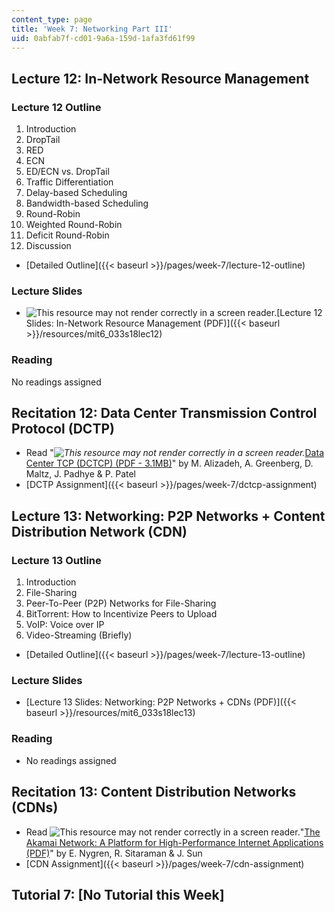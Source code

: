 ```yaml
---
content_type: page
title: 'Week 7: Networking Part III'
uid: 0abfab7f-cd01-9a6a-159d-1afa3fd61f99
---
```


Lecture 12: In-Network Resource Management
------------------------------------------

### Lecture 12 Outline

1.  Introduction
2.  DropTail
3.  RED
4.  ECN
5.  ED/ECN vs. DropTail
6.  Traffic Differentiation
7.  Delay-based Scheduling
8.  Bandwidth-based Scheduling
9.  Round-Robin
10.  Weighted Round-Robin
11.  Deficit Round-Robin
12.  Discussion

*   [Detailed Outline]({{< baseurl >}}/pages/week-7/lecture-12-outline)

### Lecture Slides

*   ![This resource may not render correctly in a screen reader.](/images/inacessible.gif)[Lecture 12 Slides: In-Network Resource Management (PDF)]({{< baseurl >}}/resources/mit6_033s18lec12)

### Reading

No readings assigned

Recitation 12: Data Center Transmission Control Protocol (DCTP)
---------------------------------------------------------------

*   Read "_![This resource may not render correctly in a screen reader.](/images/inacessible.gif)_[Data Center TCP (DCTCP) (PDF - 3.1MB)](https://people.csail.mit.edu/alizadeh/papers/dctcp-sigcomm10.pdf)" by M. Alizadeh, A. Greenberg, D. Maltz, J. Padhye & P. Patel
*   [DCTP Assignment]({{< baseurl >}}/pages/week-7/dctcp-assignment)

Lecture 13: Networking: P2P Networks + Content Distribution Network (CDN)
-------------------------------------------------------------------------

### Lecture 13 Outline

1.  Introduction
2.  File-Sharing
3.  Peer-To-Peer (P2P) Networks for File-Sharing
4.  BitTorrent: How to Incentivize Peers to Upload
5.  VoIP: Voice over IP
6.  Video-Streaming (Briefly)

*   [Detailed Outline]({{< baseurl >}}/pages/week-7/lecture-13-outline)

### Lecture Slides

*   [Lecture 13 Slides: Networking: P2P Networks + CDNs (PDF)]({{< baseurl >}}/resources/mit6_033s18lec13)

### Reading

*   No readings assigned

Recitation 13: Content Distribution Networks (CDNs)
---------------------------------------------------

*   Read ![This resource may not render correctly in a screen reader.](/images/inacessible.gif)"[The Akamai Network: A Platform for High-Performance Internet Applications (PDF)](https://www.akamai.com/us/en/multimedia/documents/technical-publication/the-akamai-network-a-platform-for-high-performance-internet-applications-technical-publication.pdf)" by E. Nygren, R. Sitaraman & J. Sun
*   [CDN Assignment]({{< baseurl >}}/pages/week-7/cdn-assignment)

Tutorial 7: \[No Tutorial this Week\]
-------------------------------------